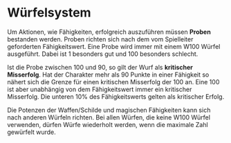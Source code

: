 # Würfelsystem
Um Aktionen, wie Fähigkeiten, erfolgreich auszuführen müssen **Proben** bestanden werden. 
Proben richten sich nach dem vom Spielleiter geforderten Fähigkeitswert. 
Eine Probe wird immer mit einem W100 Würfel ausgeführt. 
Dabei ist 1 besonders gut und 100 besonders schlecht.

Ist die Probe zwischen 100 und 90, so gilt der Wurf als **kritischer Misserfolg**. 
Hat der Charakter mehr als 90 Punkte in einer Fähigkeit so nähert sich die Grenze für einen kritischen Misserfolg der 100 an. 
Eine 100 ist aber unabhängig von dem Fähigkeitswert immer ein kritischer Misserfolg.
Die unteren 10% des Fähigkeitswerts gelten als kritischer Erfolg.

Die Potenzen der Waffen/Schilde und magischen Fähigkeiten kann sich nach anderen Würfeln richten. 
Bei allen Würfen, die keine W100 Würfel verwenden, dürfen Würfe wiederholt werden, wenn die maximale Zahl gewürfelt wurde.

